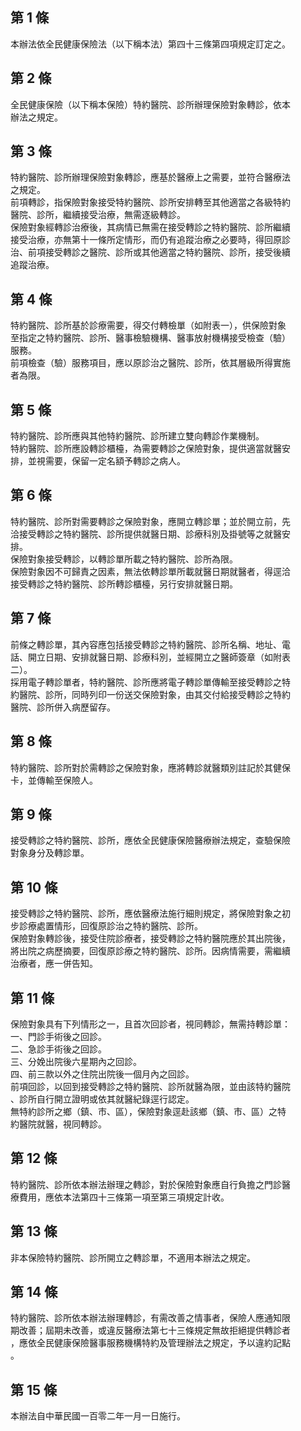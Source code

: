 第 1 條
-------
本辦法依全民健康保險法（以下稱本法）第四十三條第四項規定訂定之。

第 2 條
-------
全民健康保險（以下稱本保險）特約醫院、診所辦理保險對象轉診，依本  
辦法之規定。

第 3 條
-------
特約醫院、診所辦理保險對象轉診，應基於醫療上之需要，並符合醫療法  
之規定。  
前項轉診，指保險對象接受特約醫院、診所安排轉至其他適當之各級特約  
醫院、診所，繼續接受治療，無需逐級轉診。  
保險對象經轉診治療後，其病情已無需在接受轉診之特約醫院、診所繼續  
接受治療，亦無第十一條所定情形，而仍有追蹤治療之必要時，得回原診  
治、前項接受轉診之醫院、診所或其他適當之特約醫院、診所，接受後續  
追蹤治療。

第 4 條
-------
特約醫院、診所基於診療需要，得交付轉檢單（如附表一），供保險對象  
至指定之特約醫院、診所、醫事檢驗機構、醫事放射機構接受檢查（驗）  
服務。  
前項檢查（驗）服務項目，應以原診治之醫院、診所，依其層級所得實施  
者為限。

第 5 條
-------
特約醫院、診所應與其他特約醫院、診所建立雙向轉診作業機制。  
特約醫院、診所應設轉診櫃檯，為需要轉診之保險對象，提供適當就醫安  
排，並視需要，保留一定名額予轉診之病人。

第 6 條
-------
特約醫院、診所對需要轉診之保險對象，應開立轉診單；並於開立前，先  
洽接受轉診之特約醫院、診所提供就醫日期、診療科別及掛號等之就醫安  
排。  
保險對象接受轉診，以轉診單所載之特約醫院、診所為限。  
保險對象因不可歸責之因素，無法依轉診單所載就醫日期就醫者，得逕洽  
接受轉診之特約醫院、診所轉診櫃檯，另行安排就醫日期。

第 7 條
-------
前條之轉診單，其內容應包括接受轉診之特約醫院、診所名稱、地址、電  
話、開立日期、安排就醫日期、診療科別，並經開立之醫師簽章（如附表  
二）。  
採用電子轉診單者，特約醫院、診所應將電子轉診單傳輸至接受轉診之特  
約醫院、診所，同時列印一份送交保險對象，由其交付給接受轉診之特約  
醫院、診所併入病歷留存。

第 8 條
-------
特約醫院、診所對於需轉診之保險對象，應將轉診就醫類別註記於其健保  
卡，並傳輸至保險人。

第 9 條
-------
接受轉診之特約醫院、診所，應依全民健康保險醫療辦法規定，查驗保險  
對象身分及轉診單。

第 10 條
--------
接受轉診之特約醫院、診所，應依醫療法施行細則規定，將保險對象之初  
步診療處置情形，回復原診治之特約醫院、診所。  
保險對象轉診後，接受住院診療者，接受轉診之特約醫院應於其出院後，  
將出院之病歷摘要，回復原診療之特約醫院、診所。因病情需要，需繼續  
治療者，應一併告知。

第 11 條
--------
保險對象具有下列情形之一，且首次回診者，視同轉診，無需持轉診單：  
一、門診手術後之回診。  
二、急診手術後之回診。  
三、分娩出院後六星期內之回診。  
四、前三款以外之住院出院後一個月內之回診。  
前項回診，以回到接受轉診之特約醫院、診所就醫為限，並由該特約醫院  
、診所自行開立證明或依其就醫紀錄逕行認定。  
無特約診所之鄉（鎮、市、區），保險對象逕赴該鄉（鎮、市、區）之特  
約醫院就醫，視同轉診。

第 12 條
--------
特約醫院、診所依本辦法辦理之轉診，對於保險對象應自行負擔之門診醫  
療費用，應依本法第四十三條第一項至第三項規定計收。

第 13 條
--------
非本保險特約醫院、診所開立之轉診單，不適用本辦法之規定。

第 14 條
--------
特約醫院、診所依本辦法辦理轉診，有需改善之情事者，保險人應通知限  
期改善；屆期未改善，或違反醫療法第七十三條規定無故拒絕提供轉診者  
，應依全民健康保險醫事服務機構特約及管理辦法之規定，予以違約記點  
。

第 15 條
--------
本辦法自中華民國一百零二年一月一日施行。

